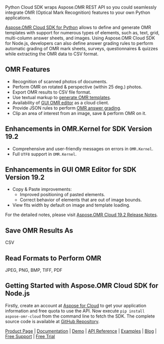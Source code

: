 Python Cloud SDK wraps Aspose.OMR REST API so you could seamlessly integrate OMR (Optical Mark Recognition) features to your own Python applications.

[Aspose.OMR Cloud SDK for Python](https://products.aspose.cloud/omr/python) allows to define and generate OMR templates with support for numerous types of elements, such as, text, grid, multi-column answer sheets, and images. Using Aspose.OMR Cloud SDK for Node.js, developers can also define answer grading rules to perform automatic grading of OMR mark sheets, surveys, questionnaires & quizzes while extracting the OMR data to CSV format.

## OMR Features

- Recognition of scanned photos of documents.
- Perform OMR on rotated & perspective (within 25 deg.) photos.
- Export OMR results to CSV file format.
- Use textual markup to [generate OMR templates](https://docs.aspose.cloud/display/omrcloud/Template+generation).
- Availability of [GUI OMR editor](https://docs.aspose.cloud/display/omrcloud/Creating+OMR+Template+and+Extracting+Data) as a cloud client.
- Provide JSON rules to perform [OMR answer grading](https://docs.aspose.cloud/display/omrcloud/Answers+Grading).
- Clip an area of interest from an image, save & perform OMR on it.

## Enhancements in OMR.Kernel for SDK Version 19.2

- Comprehensive and user-friendly messages on errors in `OMR.Kernel`.
- Full `UTF8` support in `OMR.Kernel`.

## Enhancements in GUI OMR Editor for SDK Version 19.2

- Copy & Paste improvements:
  - Improved positioning of pasted elements.
  - Correct behavior of elements that are out of image bounds.
- View fits width by default on image and template loading.

For the detailed notes, please visit [Aspose.OMR Cloud 19.2 Release Notes](https://docs.aspose.cloud/display/omrcloud/Aspose.OMR+Cloud+19.2+Release+Notes).

## Save OMR Results As

CSV

## Read Formats to Perform OMR

JPEG, PNG, BMP, TIFF, PDF

## Getting Started with Aspose.OMR Cloud SDK for Node.js

Firstly, create an account at [Aspose for Cloud](https://dashboard.aspose.cloud/#/apps) to get your application information and free quota to use the API. Now execute `pip install aspose-omr-cloud` from the command line to fetch the SDK. The complete source code is available at [GitHub Repository](https://github.com/aspose-omr-cloud/aspose-omr-cloud-python).

[Product Page](https://products.aspose.cloud/omr/python) | [Documentation](https://docs.aspose.cloud/display/omrcloud/Home) | [Demo](https://products.aspose.app/omr/family) | [API Reference](https://apireference.aspose.cloud/omr/) | [Examples](https://github.com/aspose-omr-cloud/aspose-omr-cloud-python) | [Blog](https://blog.aspose.cloud/category/omr/) | [Free Support](https://forum.aspose.cloud/c/omr) | [Free Trial](https://dashboard.aspose.cloud/#/apps)
